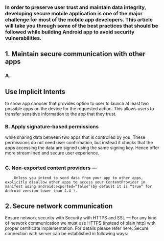 ### In order to preserve user trust and maintain data integrity, developing secure mobile application is one of the major challenge for most of the mobile app developers. This article will take you through some of the best practices that should be followed while building Android app to avoid security vulnerabilities.

## 1. Maintain secure communication with other apps
### A. 
<h2> Use Implicit Intents</h2> to show app chooser that provides option to user to launch at least two possible apps on the device for the requested action. This allows users to transfer sensitive information to the app that they trust.

### B. Apply signature-based permissions
while sharing data between two apps that is controlled by you. These permissions do not need user confirmation, but instead it checks that the apps accessing the data are signed using the same signing key. Hence offer more streamlined and secure user experience.

<h2><manifest xmlns:android="http://schemas.android.com/apk/res/android"
    package="com.example.myapp">
    <permission android:name="my_custom_permission_name"
                android:protectionLevel="signature" /></h2>
        
### C. Non-exported content providers —
        Unless you intend to send data from your app to other apps, explicitly disallow other apps to access your ContentProvider in manifest using android:exported=”false”(by default it is “true” for Android version lower than 4.4 ).
                
## 2. Secure network communication 
Ensure network security with Security with HTTPS and SSL — For any kind of network communication we must use HTTPS (instead of plain http) with proper certificate implementation. For details please refer here.
Secure connection with server can be established in following ways:
